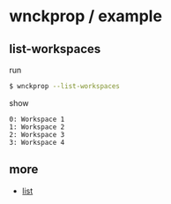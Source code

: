 
# wnckprop / example


## list-workspaces

run

``` sh
$ wnckprop --list-workspaces
```

show

```
0: Workspace 1
1: Workspace 2
2: Workspace 3
3: Workspace 4
```


## more

* [list](example-list.md)
